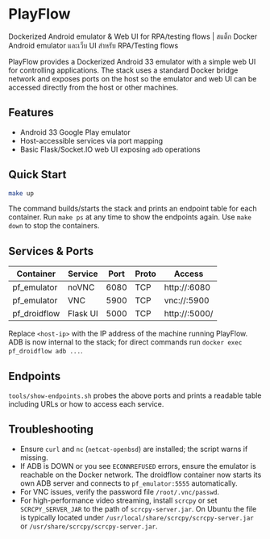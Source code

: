 # PlayFlow
Dockerized Android emulator & Web UI for RPA/testing flows | สแต็ก Docker Android emulator และเว็บ UI สำหรับ RPA/Testing flows

PlayFlow provides a Dockerized Android 33 emulator with a simple web UI for controlling applications. The stack uses a standard Docker bridge network and exposes ports on the host so the emulator and web UI can be accessed directly from the host or other machines.

## Features

* Android 33 Google Play emulator
* Host-accessible services via port mapping
* Basic Flask/Socket.IO web UI exposing `adb` operations

## Quick Start

```bash
make up
```

The command builds/starts the stack and prints an endpoint table for each container. Run `make ps` at any time to show the endpoints again. Use `make down` to stop the containers.

## Services & Ports

| Container    | Service  | Port | Proto | Access                        |
|--------------|----------|------|-------|-------------------------------|
| pf_emulator  | noVNC    | 6080 | TCP   | http://<host-ip>:6080         |
| pf_emulator  | VNC      | 5900 | TCP   | vnc://<host-ip>:5900          |
| pf_droidflow | Flask UI | 5000 | TCP   | http://<host-ip>:5000/        |

Replace `<host-ip>` with the IP address of the machine running PlayFlow. ADB is now internal to the stack; for direct commands run `docker exec pf_droidflow adb ...`.

## Endpoints

`tools/show-endpoints.sh` probes the above ports and prints a readable table including URLs or how to access each service.

## Troubleshooting

* Ensure `curl` and `nc` (`netcat-openbsd`) are installed; the script warns if missing.
* If ADB is DOWN or you see `ECONNREFUSED` errors, ensure the emulator is
  reachable on the Docker network. The droidflow container now starts its own
  ADB server and connects to `pf_emulator:5555` automatically.
* For VNC issues, verify the password file `/root/.vnc/passwd`.
* For high-performance video streaming, install `scrcpy` or set
  `SCRCPY_SERVER_JAR` to the path of `scrcpy-server.jar`. On Ubuntu the file is
  typically located under `/usr/local/share/scrcpy/scrcpy-server.jar` or
  `/usr/share/scrcpy/scrcpy-server.jar`.